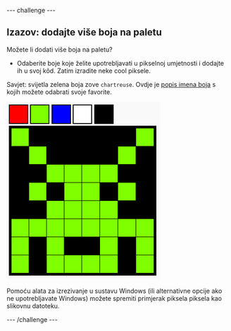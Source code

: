 \--- challenge \---

## Izazov: dodajte više boja na paletu

Možete li dodati više boja na paletu?

+ Odaberite boje koje želite upotrebljavati u pikselnoj umjetnosti i dodajte ih u svoj kôd. Zatim izradite neke cool piksele.

Savjet: svijetla zelena boja zove `chartreuse`. Ovdje je [popis imena boja](https://www.w3schools.com/colors/colors_names.asp) s kojih možete odabrati svoje favorite.

![screenshot](images/pixel-art-final.png)

Pomoću alata za izrezivanje u sustavu Windows (ili alternativne opcije ako ne upotrebljavate Windows) možete spremiti primjerak piksela piksela kao slikovnu datoteku.

\--- /challenge \---